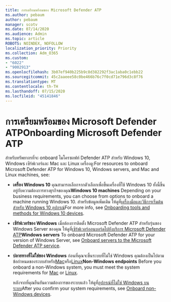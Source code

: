 ```yaml
---
title: การเตรียมพร้อมของ Microsoft Defender ATP
ms.author: pebaum
author: pebaum
manager: scotv
ms.date: 07/14/2020
ms.audience: Admin
ms.topic: article
ROBOTS: NOINDEX, NOFOLLOW
localization_priority: Priority
ms.collection: Adm_O365
ms.custom:
- "6022"
- "9002913"
ms.openlocfilehash: 3b07ef940b225b9c8d382292f3ac1aba0c1ebb22
ms.sourcegitcommit: 45c2aaeee58c0be466b76c7f0cd71e796d3c8f76
ms.translationtype: MT
ms.contentlocale: th-TH
ms.lasthandoff: 07/15/2020
ms.locfileid: "45141846"
---
```

# <a name="onboarding-microsoft-defender-atp"></a><span data-ttu-id="b88c7-102">การเตรียมพร้อมของ Microsoft Defender ATP</span><span class="sxs-lookup"><span data-stu-id="b88c7-102">Onboarding Microsoft Defender ATP</span></span>

<span data-ttu-id="b88c7-103">สําหรับทรัพยากรที่จะ onboard ไมโครซอฟท์ Defender ATP สําหรับ Windows 10, Windows เซิร์ฟเวอร์และ Mac และ Linux เครื่องดู:</span><span class="sxs-lookup"><span data-stu-id="b88c7-103">For resources to onboard Microsoft Defender ATP for Windows 10, Windows servers, and Mac and Linux machines, see:</span></span> 

- <span data-ttu-id="b88c7-104">**เครื่อง Windows 10** คุณสามารถเลือกจากตัวเลือกเพื่อขึ้นเครื่องที่ใช้ Windows 10 ทั้งนี้ขึ้นอยู่กับความต้องการทางธุรกิจของคุณ</span><span class="sxs-lookup"><span data-stu-id="b88c7-104">**Windows 10 machines** Depending on your business requirements, you can choose from options to onboard a machine running Windows 10.</span></span> <span data-ttu-id="b88c7-105">สําหรับข้อมูลเพิ่มเติม ให้ดูที่[เครื่องมือและวิธีการเริ่มต้นสําหรับ Windows 10 อุปกรณ์](https://docs.microsoft.com/windows/security/threat-protection/microsoft-defender-atp/configure-endpoints)</span><span class="sxs-lookup"><span data-stu-id="b88c7-105">For more info, see [Onboarding tools and methods for Windows 10 devices](https://docs.microsoft.com/windows/security/threat-protection/microsoft-defender-atp/configure-endpoints).</span></span> 

- <span data-ttu-id="b88c7-106">**เซิร์ฟเวอร์ของ Windows** เมื่อต้องการติดตั้ง Microsoft Defender ATP สําหรับรุ่นของ Windows Server ของคุณ ให้ดูที่[เซิร์ฟเวอร์ออนบอร์ดไปยังบริการ Microsoft Defender ATP](https://docs.microsoft.com/windows/security/threat-protection/microsoft-defender-atp/configure-server-endpoints)</span><span class="sxs-lookup"><span data-stu-id="b88c7-106">**Windows servers** To onboard Microsoft Defender ATP for your version of Windows Server, see [Onboard servers to the Microsoft Defender ATP service](https://docs.microsoft.com/windows/security/threat-protection/microsoft-defender-atp/configure-server-endpoints).</span></span>

- <span data-ttu-id="b88c7-107">**ปลายทางที่ไม่ใช่ของ Windows**  ก่อนที่คุณจะขึ้นระบบที่ไม่ใช่ Windows คุณต้องเป็นไปตามข้อกําหนดของระบบสําหรับ[Mac](https://docs.microsoft.com/windows/security/threat-protection/microsoft-defender-atp/microsoft-defender-atp-mac#system-requirements)หรือ[Linux](https://docs.microsoft.com/windows/security/threat-protection/microsoft-defender-atp/microsoft-defender-atp-linux#system-requirements)</span><span class="sxs-lookup"><span data-stu-id="b88c7-107">**Non-Windows endpoints**  Before you onboard a non-Windows system, you must meet the system requirements for [Mac](https://docs.microsoft.com/windows/security/threat-protection/microsoft-defender-atp/microsoft-defender-atp-mac#system-requirements) or [Linux](https://docs.microsoft.com/windows/security/threat-protection/microsoft-defender-atp/microsoft-defender-atp-linux#system-requirements).</span></span>

    <span data-ttu-id="b88c7-108">หลังจากที่คุณยืนยันความต้องการของระบบแล้ว ให้ดูที่[อุปกรณ์ที่ไม่ใช่ Windows บนระบบ](https://docs.microsoft.com/windows/security/threat-protection/microsoft-defender-atp/configure-endpoints-non-windows#onboarding-non-windows-machines)</span><span class="sxs-lookup"><span data-stu-id="b88c7-108">After you confirm your system requirements, see [Onboard non-Windows devices](https://docs.microsoft.com/windows/security/threat-protection/microsoft-defender-atp/configure-endpoints-non-windows#onboarding-non-windows-machines).</span></span>